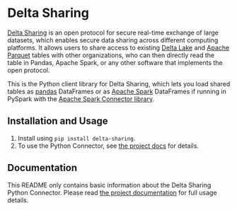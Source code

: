 # Delta Sharing

[Delta Sharing](https://delta.io/sharing) is an open protocol for secure real-time exchange of large datasets, which enables secure data sharing across different computing platforms. It allows users to share access to existing [Delta Lake](https://delta.io) and [Apache Parquet](https://parquet.apache.org) tables with other organizations, who can then directly read the table in Pandas, Apache Spark, or any other software that implements the open protocol.

This is the Python client library for Delta Sharing, which lets you load shared tables as [pandas](https://pandas.pydata.org/) DataFrames or as [Apache Spark](http://spark.apache.org/) DataFrames if running in PySpark with the [Apache Spark Connector library](https://github.com/delta-io/delta-sharing#set-up-apache-spark).

## Installation and Usage

1. Install using `pip install delta-sharing`.
2. To use the Python Connector, see [the project docs](https://github.com/delta-io/delta-sharing) for details.

## Documentation

This README only contains basic information about the Delta Sharing Python Connector. Please read [the project documentation](https://github.com/delta-io/delta-sharing) for full usage details.
